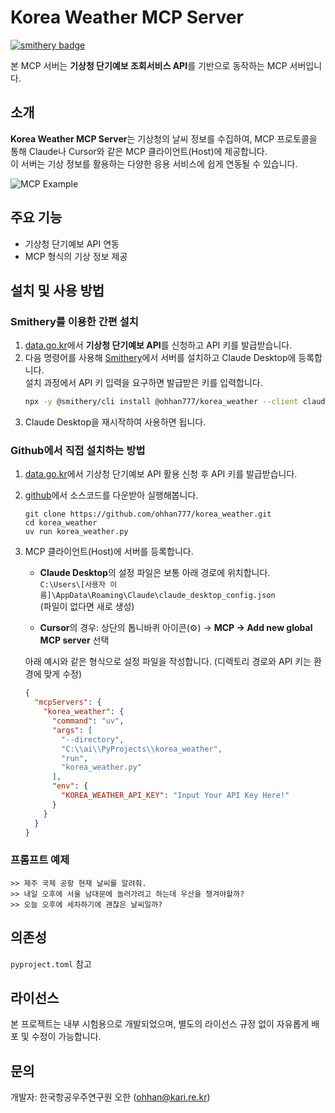 # Korea Weather MCP Server

[![smithery badge](https://smithery.ai/badge/@ohhan777/korea_weather)](https://smithery.ai/server/@ohhan777/korea_weather)

본 MCP 서버는 **기상청 단기예보 조회서비스 API**를 기반으로 동작하는 MCP 서버입니다.

## 소개

**Korea Weather MCP Server**는 기상청의 날씨 정보를 수집하여, MCP 프로토콜을 통해 Claude나 Cursor와 같은 MCP 클라이언트(Host)에 제공합니다.  
이 서버는 기상 정보를 활용하는 다양한 응용 서비스에 쉽게 연동될 수 있습니다.

![MCP Example](assets/mcp_example.png)

## 주요 기능

- 기상청 단기예보 API 연동
- MCP 형식의 기상 정보 제공

## 설치 및 사용 방법

### Smithery를 이용한 간편 설치

1. [data.go.kr](https://www.data.go.kr/)에서 **기상청 단기예보 API**를 신청하고 API 키를 발급받습니다.  
2. 다음 명령어를 사용해 [Smithery](https://smithery.ai/server/@ohhan777/korea_weather)에서 서버를 설치하고 Claude Desktop에 등록합니다.  
   설치 과정에서 API 키 입력을 요구하면 발급받은 키를 입력합니다.
   ```bash
   npx -y @smithery/cli install @ohhan777/korea_weather --client claude
3. Claude Desktop을 재시작하여 사용하면 됩니다.

### Github에서 직접 설치하는 방법
1. [data.go.kr](https://www.data.go.kr/)에서 기상청 단기예보 API 활용 신청 후 API 키를 발급받습니다.
2. [github](https://github.com/ohhan777/korea_weather)에서 소스코드를 다운받아 실행해봅니다.
   ```
   git clone https://github.com/ohhan777/korea_weather.git
   cd korea_weather
   uv run korea_weather.py
   ```
3. MCP 클라이언트(Host)에 서버를 등록합니다.  

   - **Claude Desktop**의 설정 파일은 보통 아래 경로에 위치합니다.  
     `C:\Users\[사용자 이름]\AppData\Roaming\Claude\claude_desktop_config.json`  
     (파일이 없다면 새로 생성)

   - **Cursor**의 경우: 상단의 톱니바퀴 아이콘(⚙️) → **MCP → Add new global MCP server** 선택

   아래 예시와 같은 형식으로 설정 파일을 작성합니다. (디렉토리 경로와 API 키는 환경에 맞게 수정)

   ```json
   {
     "mcpServers": {
       "korea_weather": {
         "command": "uv",
         "args": [
           "--directory",
           "C:\\ai\\PyProjects\\korea_weather",  
           "run",
           "korea_weather.py"
         ],
         "env": {
           "KOREA_WEATHER_API_KEY": "Input Your API Key Here!"
         }
       }
     }
   }
   ```
### 프롬프트 예제
```
>> 제주 국제 공항 현재 날씨를 알려줘.
>> 내일 오후에 서울 남대문에 놀러가려고 하는데 우산을 챙겨야할까?
>> 오늘 오후에 세차하기에 괜찮은 날씨일까?
```

## 의존성

`pyproject.toml` 참고

## 라이선스

본 프로젝트는 내부 시험용으로 개발되었으며, 별도의 라이선스 규정 없이 자유롭게 배포 및 수정이 가능합니다.

## 문의

개발자: 한국항공우주연구원 오한 (ohhan@kari.re.kr)
